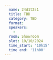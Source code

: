 ```yaml
---
  name: 24d1t2s1
  title: TBD
  category: TBD
  format: 
  speakers: 
    - 
  room: Showroom
  slot: 10/10/2024
  time_start: '10h15'
  time_end: '11h00'
---
```

